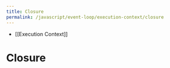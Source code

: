 ```yaml
---
title: Closure
permalink: /javascript/event-loop/execution-context/closure
---
```

- [[Execution Context]]


# Closure
